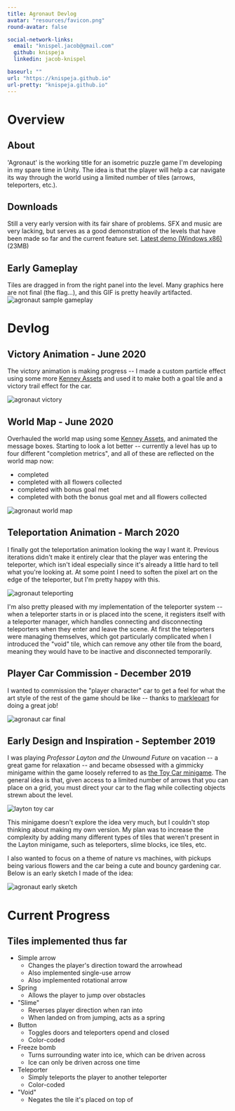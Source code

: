 ```yaml
---
title: Agronaut Devlog
avatar: "resources/favicon.png"
round-avatar: false

social-network-links:
  email: "knispel.jacob@gmail.com"
  github: knispeja
  linkedin: jacob-knispel

baseurl: ""
url: "https://knispeja.github.io"
url-pretty: "knispeja.github.io"
---
```


# Overview

## About
'Agronaut' is the working title for an isometric puzzle game I'm developing in my spare time in Unity.
The idea is that the player will help a car navigate its way through the world using a limited number of tiles (arrows, teleporters, etc.).

## Downloads
Still a very early version with its fair share of problems. SFX and music are very lacking, but serves as a good demonstration of the levels that have been made so far and the current feature set.
[Latest demo (Windows x86)](https://www.dropbox.com/s/lt0gx84jbbjx541/Agronaut-Aug2020.zip?dl=0) (23MB)

## Early Gameplay
Tiles are dragged in from the right panel into the level. Many graphics here are not final (the flag...), and this GIF is pretty heavily artifacted.
![agronaut sample gameplay](resources/blog/agronaut/agronaut-sample-gameplay.gif)

# Devlog

## Victory Animation - June 2020
The victory animation is making progress -- I made a custom particle effect using some more [Kenney Assets](https://www.kenney.nl/assets) and used it to make both a goal tile and a victory trail effect for the car.

![agronaut victory](resources/blog/agronaut/agronaut-victory-1.gif)

## World Map - June 2020
Overhauled the world map using some [Kenney Assets](https://www.kenney.nl/assets), and animated the message boxes. Starting to look a lot better -- currently a level has up to four different "completion metrics", and all of these are reflected on the world map now:
* completed
* completed with all flowers collected
* completed with bonus goal met
* completed with both the bonus goal met and all flowers collected

![agronaut world map](resources/blog/agronaut/agronaut-worldmap.gif)

## Teleportation Animation - March 2020
I finally got the teleportation animation looking the way I want it. Previous iterations didn't make it entirely clear that the player was entering the teleporter, which isn't ideal especially since it's already a little hard to tell what you're looking at. At some point I need to soften the pixel art on the edge of the teleporter, but I'm pretty happy with this.

![agronaut teleporting](resources/blog/agronaut/agronaut-teleport-loop.gif)

I'm also pretty pleased with my implementation of the teleporter system -- when a teleporter starts in or is placed into the scene, it registers itself with a teleporter manager, which handles connecting and disconnecting teleporters when they enter and leave the scene. At first the teleporters were managing themselves, which got particularly complicated when I introduced the "void" tile, which can remove any other tile from the board, meaning they would have to be inactive and disconnected temporarily.

## Player Car Commission - December 2019
I wanted to commission the "player character" car to get a feel for what the art style of the rest of the game should be like -- thanks to [markleoart](https://www.fiverr.com/markleoart) for doing a great job!

![agronaut car final](resources/blog/agronaut/agronaut-commission-animated.gif)

## Early Design and Inspiration - September 2019
I was playing _Professor Layton and the Unwound Future_ on vacation -- a great game for relaxation -- and became obsessed with a gimmicky minigame within the game loosely referred to as [the Toy Car minigame](https://layton.fandom.com/wiki/Toy_Car). The general idea is that, given access to a limited number of arrows that you can place on a grid, you must direct your car to the flag while collecting objects strewn about the level.

![layton toy car](https://vignette.wikia.nocookie.net/layton/images/5/54/ToyCar06.png/revision/latest/scale-to-width-down/160?cb=20110626190750)

This minigame doesn't explore the idea very much, but I couldn't stop thinking about making my own version. My plan was to increase the complexity by adding many different types of tiles that weren't present in the Layton minigame, such as teleporters, slime blocks, ice tiles, etc.

I also wanted to focus on a theme of nature vs machines, with pickups being various flowers and the car being a cute and bouncy gardening car. Below is an early sketch I made of the idea:

![agronaut early sketch](resources/blog/agronaut/agronaut-early-sketch.jpg)

# Current Progress
## Tiles implemented thus far
* Simple arrow
    * Changes the player's direction toward the arrowhead
    * Also implemented single-use arrow
    * Also implemented rotational arrow
* Spring
    * Allows the player to jump over obstacles
* "Slime"
    * Reverses player direction when ran into
    * When landed on from jumping, acts as a spring
* Button
    * Toggles doors and teleporters opend and closed
    * Color-coded
* Freeze bomb
    * Turns surrounding water into ice, which can be driven across
    * Ice can only be driven across one time
* Teleporter
    * Simply teleports the player to another teleporter
    * Color-coded
* "Void"
    * Negates the tile it's placed on top of